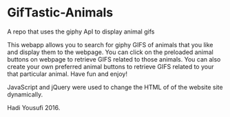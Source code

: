 # GifTastic-Animals
A repo that uses the giphy ApI to display animal gifs

This webapp allows you to search for giphy GIFS of animals that you like and display them to the webpage. You can click on the preloaded animal buttons on webpage to retrieve GIFS related to those animals. You can also create your own preferred animal buttons to retrieve GIFS related to your that particular animal. Have fun and enjoy!

JavaScript and jQuery were used to change the HTML of of the website site dynamically.

Hadi Yousufi 2016.
